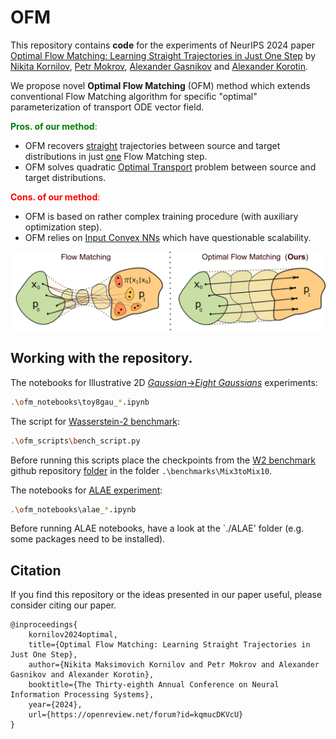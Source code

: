# OFM

This repository contains **code** for the experiments of NeurIPS 2024 paper [Optimal Flow Matching: Learning Straight Trajectories in Just One Step](https://openreview.net/pdf?id=kqmucDKVcU) by [Nikita Kornilov](https://scholar.google.com/citations?user=zvQZigsAAAAJ&hl=en), [Petr Mokrov](https://scholar.google.com/citations?user=CRsi4IkAAAAJ&hl=en), [Alexander Gasnikov](https://scholar.google.ru/citations?user=AmeE8qkAAAAJ&hl=en) and [Alexander Korotin](https://scholar.google.ru/citations?user=1rIIvjAAAAAJ&hl=en). 

We propose novel **Optimal Flow Matching** (OFM) method which extends conventional Flow Matching algorithm for specific "optimal" parameterization of transport ODE vector field.

<span style="color:green">**Pros. of our method**: </span>
* OFM recovers <u>straight</u> trajectories between source and target distributions in just <u>one</u> Flow Matching step.
* OFM solves quadratic <u>Optimal Transport</u> problem between source and target distributions.

<span style="color:red">**Cons. of our method**: </span>
* OFM is based on rather complex training procedure (with auxiliary optimization step).
* OFM relies on [Input Convex NNs](https://proceedings.mlr.press/v70/amos17b/amos17b.pdf) which have questionable scalability.

<p align="center"><img src="images/teaser.png" width="600" /></p>

## Working with the repository.

The notebooks for Illustrative 2D <u>*Gaussian*->*Eight Gaussians*</u> experiments:

```bash
.\ofm_notebooks\toy8gau_*.ipynb
```

The script for <u>Wasserstein-2 benchmark</u>:

```bash
.\ofm_scripts\bench_script.py
```
Before running this scripts place the checkpoints from the [W2 benchmark](https://openreview.net/pdf?id=CI0T_3l-n1) github repository [folder](https://github.com/iamalexkorotin/Wasserstein2Benchmark/tree/main/benchmarks/Mix3toMix10) in the folder `.\benchmarks\Mix3toMix10`.

The notebooks for <u>ALAE experiment</u>:

```bash
.\ofm_notebooks\alae_*.ipynb
```

Before running ALAE notebooks, have a look at the `./ALAE' folder (e.g. some packages need to be installed).

## Citation

If you find this repository or the ideas presented in our paper useful, please consider citing our paper.

```
@inproceedings{
    kornilov2024optimal,
    title={Optimal Flow Matching: Learning Straight Trajectories in Just One Step},
    author={Nikita Maksimovich Kornilov and Petr Mokrov and Alexander Gasnikov and Alexander Korotin},
    booktitle={The Thirty-eighth Annual Conference on Neural Information Processing Systems},
    year={2024},
    url={https://openreview.net/forum?id=kqmucDKVcU}
}
```
